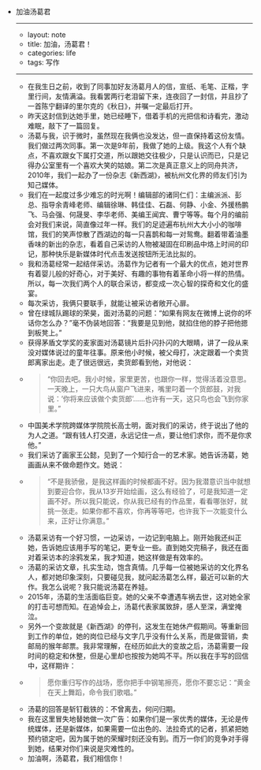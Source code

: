 - 加油汤葛君
    - ---
    - layout: note
    - title: 加油，汤葛君！
    - categories: life
    - tags: 写作
    - ---
    - 在我生日之前，收到了同事加好友汤葛月人的信，宣纸、毛笔、正楷，字里行间，友情满溢。我看罢两行老泪留下来，连夜回了一封信，并且抄了一首陈宁翻译的里尔克的《秋日》，并嘱一定最后打开。
    - 昨天这封信到达她手里，她已经睡下，借着手机的光把信和诗看完，激动难眠，敲下了一篇回复。
    - 汤葛与我，识于微时，虽然现在我俩也没发达，但一直保持着这份友情。我们做过两次同事。第一次是9年前，我做了她的上级。我这个人有个缺点，不喜欢跟女下属打交道，所以跟她交往极少，只是认识而已，只是记得办公室里有一个喜欢大笑的姑娘。第二次是真正意义上的同舟共济，2010年，我们一起办了一份杂志《新西湖》，被杭州文化界的师友们引为知己媒体。
    - 我们在一起度过多少难忘的时光啊！编辑部的诸同仁们：主编派派、彭总、指导余青峰老师、编辑徐琳、韩佳佳、石磊、何静、小金、外援杨鹏飞、马会强、何晟旻、李华老师、美编王闻宾、曹宁等等。每个月的编前会对我们来说，简直像过年一样。我们的足迹遍布杭州大大小小的咖啡馆，我们的笑声惊散了西湖边的每一只喜鹊和每一对鸳鸯。翻着带着油墨香味的新出的杂志，看着自己采访的人物被凝固在印刷品中烙上时间的印记，那种快乐是新媒体时代点击发送按钮所无法比拟的。
    - 我和汤葛经常一起结伴采访。汤葛作为记者有一个最大的优点，她对世界有着婴儿般的好奇心，对于美好、有趣的事物有着革命小将一样的热情。所以，每一次我们两个人的联合采访，都变成一次心智的探奇和文化的盛宴。
    - 每次采访，我俩只要联手，就能让被采访者敞开心扉。
    - 曾在绿城队踢球的荣昊，面对汤葛的问题：“如果有网友在微博上说你的坏话你怎么办？”毫不伪装地回答：“我要是见到他，就掐住他的脖子把他摁到板凳上。”
    - 获得茅盾文学奖的麦家面对汤葛镜片后扑闪扑闪的大眼睛，讲了一段从来没对媒体说过的童年往事。原来他小时候，被父母打，决定跟着一个卖货郎离家出走。走了很远很远，卖货郎看到他，对他说：
    - > “你回去吧。我小时候，家里更苦，也跟你一样，觉得活着没意思。一天晚上，一只大鸟从窗户飞进来，嘴里叼着一个货郎鼓，对我说：’你将来应该做个卖货郎’……也许有一天，这只鸟也会飞到你家里。”
    - 中国美术学院跨媒体学院院长高士明，面对我们的采访，终于说出了他的为人之道。“跟有钱人打交道，永远记住一点，要让他们求你，而不是你求他。”
    - 我们采访了画家王公懿，见到了一个知行合一的艺术家。她告诉汤葛，她画画从来不做命题作文。她说：
    - >“不是我骄傲，是我这样画的时候都画不好。因为我潜意识当中就想到要迎合你，我从13岁开始绘画，这么有经验了，可是我知道一定画不好。所以我只能说，你从我已经有的作品里，看看哪张好，就挑一张走。如果你都不喜欢，你再等等吧，也许我下一次能变什么来，正好让你满意。”
    - 汤葛采访有一个好习惯，一边采访，一边记到电脑上。刚开始我还纠正她，告诉她应该用手写的笔记，更专业一些。直到她交完稿子，我还在面对着采访本的涂鸦发呆，我才知道，她这样做是有效率的。
    - 汤葛的采访文章，扎实生动，饱含真情。几乎每一位被她采访的文化界名人，都对她印象深刻，只要碰见我，就问起汤葛怎么样，最近可以新的大作。我怎么说呢？我只能说汤葛在养娃。
    - 2015年，汤葛的生活面临巨变。她的父亲不幸遭遇车祸去世，这对她全家的打击可想而知。在追悼会上，汤葛代表家属致辞，感人至深，满堂掩泣。
    - 另外一个变故就是《新西湖》的停刊，这发生在她休产假期间。等重新回到工作的单位，她的岗位已经与文字几乎没有什么关系，而是做营销，卖邮局的猴年邮票。我非常理解，在经历如此大的变故之后，汤葛需要一段时间的稳定和休整，但是心里却也按按为她鸣不平。所以我在手写的回信中，这样期许：
    - >愿你重归写作的战场，愿你把手中钢笔擦亮，愿你不要忘记：“黄金在天上舞蹈，命令我们歌唱。”
    - 汤葛的回答是斩钉截铁的：不曾离去，何问归期。
    - 我在这里冒失地替她做一次广告：如果你们是一家优秀的媒体，无论是传统媒体，还是新媒体，如果需要一位出色的、法拉奇式的记者，抓紧把她预约锁定吧，因为属于她的荣耀时刻还没有到。而万一你们的竞争对手得到她，结果对你们来说是灾难性的。
    - 加油啊，汤葛君，我们相信你！
